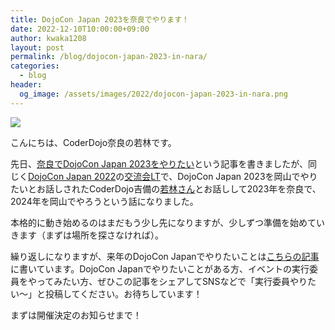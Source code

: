 ```yaml
---
title: DojoCon Japan 2023を奈良でやります！
date: 2022-12-10T10:00:00+09:00
author: kwaka1208
layout: post
permalink: /blog/dojocon-japan-2023-in-nara/
categories:
  - blog
header:
  og_image: /assets/images/2022/dojocon-japan-2023-in-nara.png
---
```

![](/assets/images/2022/dojocon-japan-2023-in-nara.png)

こんにちは、CoderDojo奈良の若林です。

先日、[奈良でDojoCon Japan 2023をやりたい](/blog/why-coderdojo/)という記事を書きましたが、同じく[DojoCon Japan 2022](https://dojocon2022.coderdojo.jp/)の[交流会LT](https://dojocon2022.coderdojo.jp/info/lt/)で、DojoCon Japan 2023を岡山でやりたいとお話しされたCoderDojo吉備の[若林さん](https://twitter.com/Jun1W)とお話しして2023年を奈良で、2024年を岡山でやろうという話になりました。

本格的に動き始めるのはまだもう少し先になりますが、少しずつ準備を始めていきます（まずは場所を探さなければ）。

繰り返しになりますが、来年のDojoCon Japanでやりたいことは[こちらの記事](/blog/why-coderdojo/)に書いています。DojoCon Japanでやりたいことがある方、イベントの実行委員をやってみたい方、ぜひこの記事をシェアしてSNSなどで「実行委員やりたい〜」と投稿してください。お待ちしています！

まずは開催決定のお知らせまで！